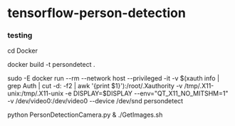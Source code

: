 # tensorflow-person-detection
### testing

cd Docker

docker build -t persondetect .

sudo -E docker run --rm  --network host --privileged -it -v $(xauth info  | grep Auth | cut -d: -f2 | awk '{print $1}'):/root/.Xauthority -v /tmp/.X11-unix:/tmp/.X11-unix -e DISPLAY=$DISPLAY --env="QT_X11_NO_MITSHM=1" -v /dev/video0:/dev/video0 --device /dev/snd persondetect

python PersonDetectionCamera.py & ./GetImages.sh
